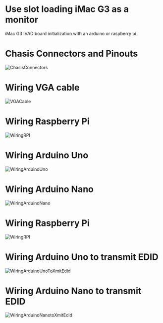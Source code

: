 # Use slot loading iMac G3 as a monitor
iMac G3 IVAD board initialization with an arduino or raspberry pi


Chasis Connectors and Pinouts
======================
![ChasisConnectors](connectors_and_boards.png?raw=true "Chasis connectors")



Wiring VGA cable
================
![VGACable](vga_adapter.png?raw=true "VGA Cable")

Wiring Raspberry Pi
================
![WiringRPI](raspberry_pi_wiring.png?raw=true "Wiring RPI")

Wiring Arduino Uno
================
![WiringArduinoUno](arduino_uno_wiring.png?raw=true "Wiring Arduino Uno")


Wiring Arduino Nano
================
![WiringArduinoNano](arduino_nano_wiring.png?raw=true "Wiring Arduino Nano")


Wiring Raspberry Pi
================
![WiringRPI](raspberry_pi_wiring.png?raw=true "Wiring RPI")


Wiring Arduino Uno to transmit EDID
================
![WiringArduinoUnoToXmitEdid](arduino_uno_wiring_to_transmit_edid.png?raw=true "Wiring Arduino Uno to transmit EDID")


Wiring Arduino Nano to transmit EDID
================
![WiringArduinoNanotoXmitEdid](arduino_nano_wiring_to_transmit_edid.png?raw=true "Wiring Arduino Nano to transmit EDID")
